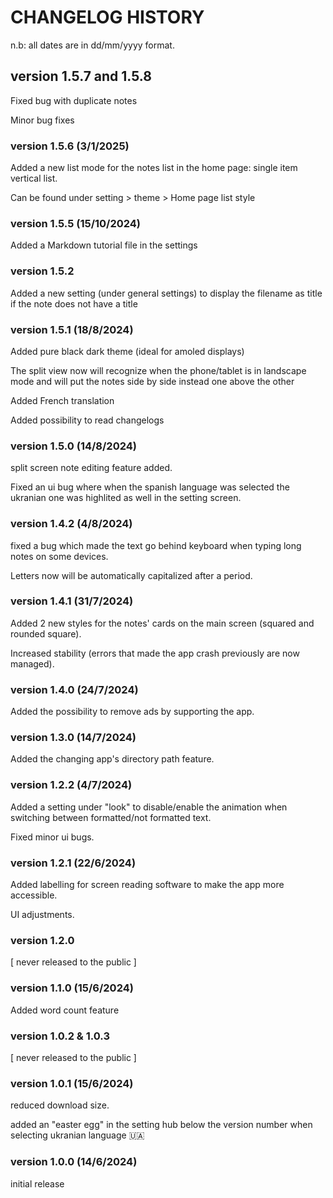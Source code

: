 # CHANGELOG HISTORY
n.b: all dates are in dd/mm/yyyy format.

## version 1.5.7 and 1.5.8 ##
Fixed bug with duplicate notes

Minor bug fixes

### version 1.5.6 (3/1/2025)
Added a new list mode for the notes list in the home page: single item vertical list.

Can be found under setting > theme > Home page list style

### version 1.5.5 (15/10/2024)
Added a Markdown tutorial file in the settings 

### version 1.5.2
Added a new setting (under general settings) to display the filename as title if the note does not have a title

### version 1.5.1 (18/8/2024)
Added pure black dark theme (ideal for amoled displays)

The split view now will recognize when the phone/tablet is in landscape mode and will put the notes side by side instead one above the other

Added French translation

Added possibility to read changelogs

### version 1.5.0 (14/8/2024)
split screen note editing feature added.

Fixed an ui bug where when the spanish language was selected the ukranian one was highlited as well in the setting screen.

### version 1.4.2 (4/8/2024)

fixed a bug which made the text go behind keyboard when typing long notes on some devices.

Letters now will be automatically capitalized after a period.

### version 1.4.1 (31/7/2024)

Added 2 new styles for the notes' cards on the main screen (squared and rounded square).

Increased stability (errors that made the app crash previously are now managed).

### version 1.4.0 (24/7/2024)
Added the possibility to remove ads by supporting the app.

### version 1.3.0 (14/7/2024)
Added the changing app's directory path feature.

### version 1.2.2 (4/7/2024)
Added a setting under "look" to disable/enable the animation when switching between formatted/not formatted text.

Fixed minor ui bugs.

### version 1.2.1 (22/6/2024)
Added labelling for screen reading software to make the app more accessible.

UI adjustments.

### version 1.2.0
[ never released to the public ]

### version 1.1.0 (15/6/2024)
Added word count feature

### version 1.0.2 & 1.0.3
[ never released to the public ]

### version 1.0.1 (15/6/2024)
reduced download size.

added an "easter egg" in the setting hub below the version number when selecting ukranian language 🇺🇦

### version 1.0.0 (14/6/2024)
initial release

